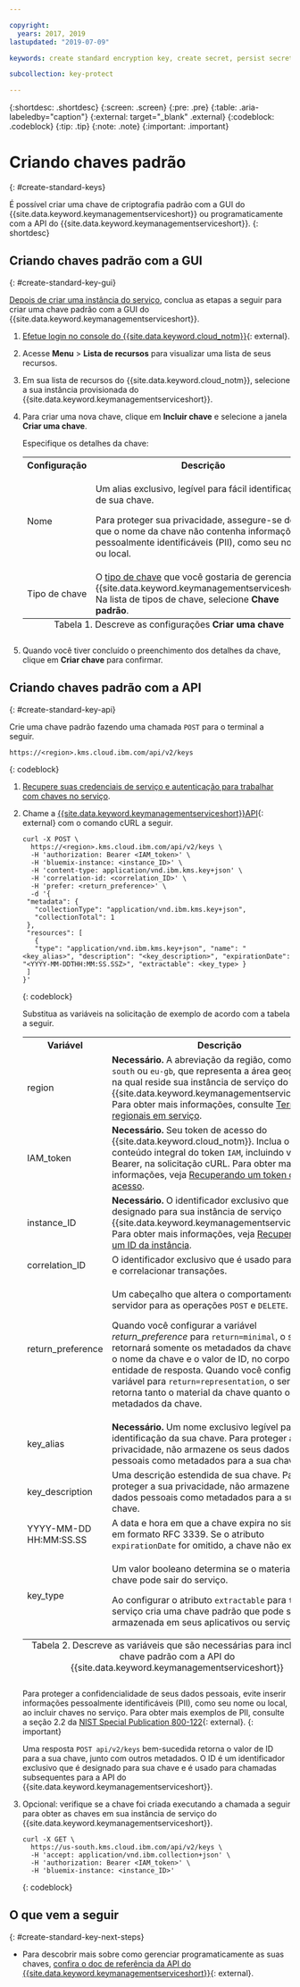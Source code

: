 ```yaml
---

copyright:
  years: 2017, 2019
lastupdated: "2019-07-09"

keywords: create standard encryption key, create secret, persist secret, create encryption key, standard encryption key API examples

subcollection: key-protect

---
```


{:shortdesc: .shortdesc}
{:screen: .screen}
{:pre: .pre}
{:table: .aria-labeledby="caption"}
{:external: target="_blank" .external}
{:codeblock: .codeblock}
{:tip: .tip}
{:note: .note}
{:important: .important}

# Criando chaves padrão
{: #create-standard-keys}

É possível criar uma chave de criptografia padrão com a GUI do {{site.data.keyword.keymanagementserviceshort}} ou programaticamente com a API do {{site.data.keyword.keymanagementserviceshort}}.
{: shortdesc}

## Criando chaves padrão com a GUI
{: #create-standard-key-gui}

[Depois de criar uma instância do serviço](/docs/services/key-protect?topic=key-protect-provision), conclua as etapas a seguir para criar uma chave padrão com a GUI do {{site.data.keyword.keymanagementserviceshort}}.

1. [Efetue login no console do {{site.data.keyword.cloud_notm}}](https://{DomainName}/){: external}.
2. Acesse **Menu** &gt; **Lista de recursos** para visualizar uma lista de seus recursos.
3. Em sua lista de recursos do {{site.data.keyword.cloud_notm}}, selecione a sua instância provisionada do {{site.data.keyword.keymanagementserviceshort}}.
4. Para criar uma nova chave, clique em **Incluir chave** e selecione a janela **Criar uma chave**.

    Especifique os detalhes da chave:

    <table>
      <tr>
        <th>Configuração</th>
        <th>Descrição</th>
      </tr>
      <tr>
        <td>Nome</td>
        <td>
          <p>Um alias exclusivo, legível para fácil identificação de sua chave.</p>
          <p>Para proteger sua privacidade, assegure-se de que o nome da chave não contenha informações pessoalmente identificáveis (PII), como seu nome ou local.</p>
        </td>
      </tr>
      <tr></tr>
        <td>Tipo de chave</td>
        <td>O <a href="/docs/services/key-protect/concepts?topic=key-protect-envelope-encryption#key-types">tipo de chave</a> que você gostaria de gerenciar no {{site.data.keyword.keymanagementserviceshort}}. Na lista de tipos de chave, selecione <b>Chave padrão</b>.</td>
      </tr>
      <caption style="caption-side:bottom;">Tabela 1. Descreve as configurações <b>Criar uma chave</b></caption>
    </table>

5. Quando você tiver concluído o preenchimento dos detalhes da chave, clique em **Criar chave** para confirmar. 

## Criando chaves padrão com a API
{: #create-standard-key-api}

Crie uma chave padrão fazendo uma chamada `POST` para o terminal a seguir.

```
https://<region>.kms.cloud.ibm.com/api/v2/keys
```
{: codeblock}

1. [Recupere suas credenciais de serviço e autenticação para trabalhar com chaves no serviço](/docs/services/key-protect?topic=key-protect-set-up-api).

2. Chame a [{{site.data.keyword.keymanagementserviceshort}}API](https://{DomainName}/apidocs/key-protect){: external} com o comando cURL a seguir.

    ```cURL
    curl -X POST \
      https://<region>.kms.cloud.ibm.com/api/v2/keys \
      -H 'authorization: Bearer <IAM_token>' \
      -H 'bluemix-instance: <instance_ID>' \
      -H 'content-type: application/vnd.ibm.kms.key+json' \
      -H 'correlation-id: <correlation_ID>' \
      -H 'prefer: <return_preference>' \
      -d '{
     "metadata": {
       "collectionType": "application/vnd.ibm.kms.key+json",
       "collectionTotal": 1
     },
     "resources": [
       {
       "type": "application/vnd.ibm.kms.key+json", "name": "<key_alias>", "description": "<key_description>", "expirationDate": "<YYYY-MM-DDTHH:MM:SS.SSZ>", "extractable": <key_type> }
     ]
    }'
    ```
    {: codeblock}

    Substitua as variáveis na solicitação de exemplo de acordo com a tabela a seguir.
    <table>
      <tr>
        <th>Variável</th>
        <th>Descrição</th>
      </tr>
      <tr>
        <td><varname>region</varname></td>
        <td><strong>Necessário.</strong> A abreviação da região, como <code>us-south</code> ou <code>eu-gb</code>, que representa a área geográfica na qual reside sua instância de serviço do {{site.data.keyword.keymanagementserviceshort}}. Para obter mais informações, consulte <a href="/docs/services/key-protect?topic=key-protect-regions#service-endpoints">Terminais regionais em serviço</a>.</td>
      </tr>
      <tr>
        <td><varname>IAM_token</varname></td>
        <td><strong>Necessário.</strong> Seu token de acesso do {{site.data.keyword.cloud_notm}}. Inclua o conteúdo integral do token <code>IAM</code>, incluindo valor Bearer, na solicitação cURL. Para obter mais informações, veja <a href="/docs/services/key-protect?topic=key-protect-retrieve-access-token">Recuperando um token de acesso</a>.</td>
      </tr>
      <tr>
        <td><varname>instance_ID</varname></td>
        <td><strong>Necessário.</strong> O identificador exclusivo que é designado para sua instância de serviço {{site.data.keyword.keymanagementserviceshort}}. Para obter mais informações, veja <a href="/docs/services/key-protect?topic=key-protect-retrieve-instance-ID">Recuperando um ID da instância</a>.</td>
      </tr>
      <tr>
        <td><varname>correlation_ID</varname></td>
        <td>O identificador exclusivo que é usado para rastrear e correlacionar transações.</td>
      </tr>
      <tr>
        <td><varname>return_preference</varname></td>
        <td><p>Um cabeçalho que altera o comportamento do servidor para as operações <code>POST</code> e <code>DELETE</code>.</p><p>Quando você configurar a variável <em>return_preference</em> para <code>return=minimal</code>, o serviço retornará somente os metadados da chave, como o nome da chave e o valor de ID, no corpo da entidade de resposta. Quando você configura a variável para <code>return=representation</code>, o serviço retorna tanto o material da chave quanto os metadados da chave.</p></td>
      </tr>
      <tr>
        <td><varname>key_alias</varname></td>
        <td><strong>Necessário.</strong> Um nome exclusivo legível para fácil identificação da sua chave. Para proteger a sua privacidade, não armazene os seus dados pessoais como metadados para a sua chave.</td>
      </tr>
      <tr>
        <td><varname>key_description</varname></td>
        <td>Uma descrição estendida de sua chave. Para proteger a sua privacidade, não armazene os seus dados pessoais como metadados para a sua chave.</td>
      </tr>
      <tr>
        <td><varname>YYYY-MM-DD</varname><br><varname>HH:MM:SS.SS</varname></td>
        <td>A data e hora em que a chave expira no sistema, em formato RFC 3339. Se o atributo <code>expirationDate</code> for omitido, a chave não expirará.</td>
      </tr>
      <tr>
        <td><varname>key_type</varname></td>
        <td>
          <p>Um valor booleano determina se o material de chave pode sair do serviço.</p>
          <p>Ao configurar o atributo <code>extractable</code> para <code>true</code>, o serviço cria uma chave padrão que pode ser armazenada em seus aplicativos ou serviços.</p>
        </td>
      </tr>
        <caption style="caption-side:bottom;">Tabela 2. Descreve as variáveis que são necessárias para incluir uma chave padrão com a API do {{site.data.keyword.keymanagementserviceshort}}</caption>
    </table>

    Para proteger a confidencialidade de seus dados pessoais, evite inserir informações pessoalmente identificáveis (PII), como seu nome ou local, ao incluir chaves no serviço. Para obter mais exemplos de PII, consulte a seção 2.2 da [NIST Special Publication 800-122](https://www.nist.gov/publications/guide-protecting-confidentiality-personally-identifiable-information-pii){: external}.
    {: important}

    Uma resposta `POST api/v2/keys` bem-sucedida retorna o valor de ID para a sua chave, junto com outros metadados. O ID é um identificador exclusivo que é designado para sua chave e é usado para chamadas subsequentes para a API do {{site.data.keyword.keymanagementserviceshort}}.

3. Opcional: verifique se a chave foi criada executando a chamada a seguir para obter as chaves em sua instância de serviço do {{site.data.keyword.keymanagementserviceshort}}.

    ```cURL
    curl -X GET \
      https://us-south.kms.cloud.ibm.com/api/v2/keys \
      -H 'accept: application/vnd.ibm.collection+json' \
      -H 'authorization: Bearer <IAM_token>' \
      -H 'bluemix-instance: <instance_ID>'
    ```
    {: codeblock}


## O que vem a seguir
{: #create-standard-key-next-steps}

- Para descobrir mais sobre como gerenciar programaticamente as suas chaves, [confira o doc de referência da API do {{site.data.keyword.keymanagementserviceshort}}](https://{DomainName}/apidocs/key-protect){: external}.
